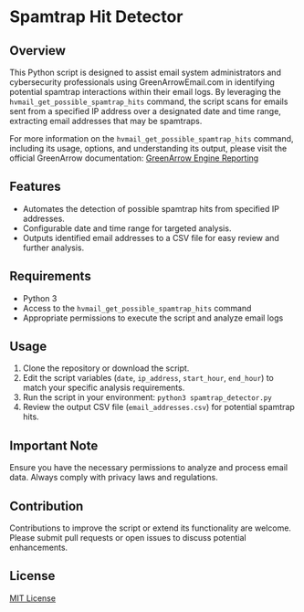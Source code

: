 # Spamtrap Hit Detector

## Overview
This Python script is designed to assist email system administrators and cybersecurity professionals using GreenArrowEmail.com in identifying potential spamtrap interactions within their email logs. By leveraging the `hvmail_get_possible_spamtrap_hits` command, the script scans for emails sent from a specified IP address over a designated date and time range, extracting email addresses that may be spamtraps.

For more information on the `hvmail_get_possible_spamtrap_hits` command, including its usage, options, and understanding its output, please visit the official GreenArrow documentation:
[GreenArrow Engine Reporting](https://www.greenarrowemail.com/docs/greenarrow-engine/Reporting/hvmail-get-possible-spamtrap-hits-Command)


## Features
- Automates the detection of possible spamtrap hits from specified IP addresses.
- Configurable date and time range for targeted analysis.
- Outputs identified email addresses to a CSV file for easy review and further analysis.

## Requirements
- Python 3
- Access to the `hvmail_get_possible_spamtrap_hits` command
- Appropriate permissions to execute the script and analyze email logs

## Usage
1. Clone the repository or download the script.
2. Edit the script variables (`date`, `ip_address`, `start_hour`, `end_hour`) to match your specific analysis requirements.
3. Run the script in your environment: `python3 spamtrap_detector.py`
4. Review the output CSV file (`email_addresses.csv`) for potential spamtrap hits.

## Important Note
Ensure you have the necessary permissions to analyze and process email data. Always comply with privacy laws and regulations.

## Contribution
Contributions to improve the script or extend its functionality are welcome. Please submit pull requests or open issues to discuss potential enhancements.

## License
[MIT License](LICENSE)
